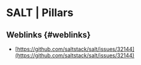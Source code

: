 # SALT \| Pillars

## Weblinks {#weblinks}

* [https://github.com/saltstack/salt/issues/32144](https://github.com/saltstack/salt/issues/32144)



